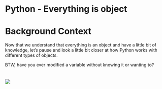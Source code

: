 # Python - Everything is object

# Background Context
Now that we understand that everything is an object and have a little bit of knowledge, let’s pause and look a little bit closer at how Python works with different types of objects.

BTW, have you ever modified a variable without knowing it or wanting to? 
#
#
![](https://s3.amazonaws.com/intranet-projects-files/holbertonschool-higher-level_programming+/252/r_208403_QPSN8.jpg)